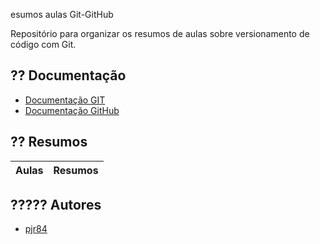 esumos aulas Git-GitHub

Repositório para organizar os resumos de aulas sobre versionamento de código com Git.




## ?? Documentação
- [Documentação GIT](https://git-scm.com/book/en/v2)
- [Documentação GitHub](https://docs.github.com)
## ?? Resumos
| Aulas | Resumos |
|----|----|


## ????? Autores

- [pjr84](https://github.com/paulojose21)
